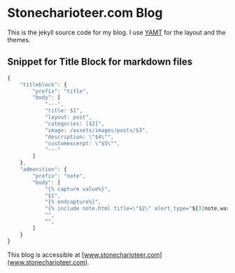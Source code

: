 # Stonecharioteer.com Blog

This is the jekyll source code for my blog. I use [YAMT](https://github.com/PandaSekh/Jekyll-YAMT)
for the layout and the themes.

## Snippet for Title Block for markdown files

```javascript
{
    "titleblock": {
        "prefix": "title",
        "body": [
            "---",
            "title: $1",
            "layout: post",
            "categories: [$2]",
            "image: /assets/images/posts/$3",
            "description: \"$4\"",
            "customexcerpt: \"$5\"",
            "---"
        ]
    },
    "admonition": {
        "prefix": "note",
        "body": [
            "{% capture value%}",
            "$1",
            "{% endcapture%}",
            "{% include note.html title=\"$2\" alert_type="${3|note,warning,info}" content=value %}",
            "",
            "",
        ]
    }
}
```

This blog is accessible at [www.stonecharioteer.com](www.stonecharioteer.com).
